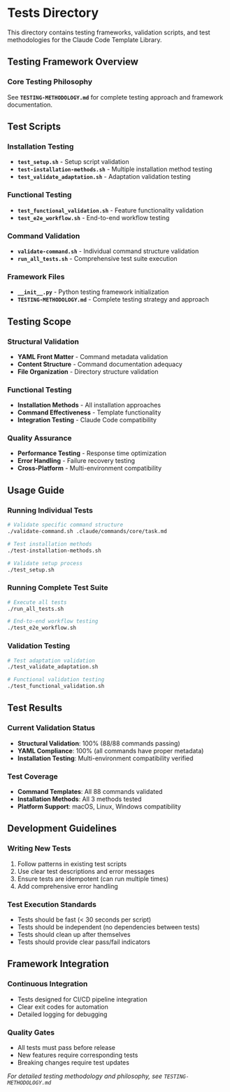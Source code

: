 # Tests Directory

This directory contains testing frameworks, validation scripts, and test methodologies for the Claude Code Template Library.

## Testing Framework Overview

### Core Testing Philosophy
See **`TESTING-METHODOLOGY.md`** for complete testing approach and framework documentation.

## Test Scripts

### Installation Testing
- **`test_setup.sh`** - Setup script validation
- **`test-installation-methods.sh`** - Multiple installation method testing
- **`test_validate_adaptation.sh`** - Adaptation validation testing

### Functional Testing
- **`test_functional_validation.sh`** - Feature functionality validation
- **`test_e2e_workflow.sh`** - End-to-end workflow testing

### Command Validation
- **`validate-command.sh`** - Individual command structure validation
- **`run_all_tests.sh`** - Comprehensive test suite execution

### Framework Files
- **`__init__.py`** - Python testing framework initialization
- **`TESTING-METHODOLOGY.md`** - Complete testing strategy and approach

## Testing Scope

### Structural Validation
- **YAML Front Matter** - Command metadata validation
- **Content Structure** - Command documentation adequacy
- **File Organization** - Directory structure validation

### Functional Testing  
- **Installation Methods** - All installation approaches
- **Command Effectiveness** - Template functionality
- **Integration Testing** - Claude Code compatibility

### Quality Assurance
- **Performance Testing** - Response time optimization
- **Error Handling** - Failure recovery testing
- **Cross-Platform** - Multi-environment compatibility

## Usage Guide

### Running Individual Tests
```bash
# Validate specific command structure
./validate-command.sh .claude/commands/core/task.md

# Test installation methods
./test-installation-methods.sh

# Validate setup process
./test_setup.sh
```

### Running Complete Test Suite
```bash
# Execute all tests
./run_all_tests.sh

# End-to-end workflow testing
./test_e2e_workflow.sh
```

### Validation Testing
```bash
# Test adaptation validation
./test_validate_adaptation.sh

# Functional validation testing
./test_functional_validation.sh
```

## Test Results

### Current Validation Status
- **Structural Validation**: 100% (88/88 commands passing)
- **YAML Compliance**: 100% (all commands have proper metadata)
- **Installation Testing**: Multi-environment compatibility verified

### Test Coverage
- **Command Templates**: All 88 commands validated
- **Installation Methods**: All 3 methods tested
- **Platform Support**: macOS, Linux, Windows compatibility

## Development Guidelines

### Writing New Tests
1. Follow patterns in existing test scripts
2. Use clear test descriptions and error messages
3. Ensure tests are idempotent (can run multiple times)
4. Add comprehensive error handling

### Test Execution Standards
- Tests should be fast (< 30 seconds per script)
- Tests should be independent (no dependencies between tests)
- Tests should clean up after themselves
- Tests should provide clear pass/fail indicators

## Framework Integration

### Continuous Integration
- Tests designed for CI/CD pipeline integration
- Clear exit codes for automation
- Detailed logging for debugging

### Quality Gates
- All tests must pass before release
- New features require corresponding tests
- Breaking changes require test updates

*For detailed testing methodology and philosophy, see `TESTING-METHODOLOGY.md`*